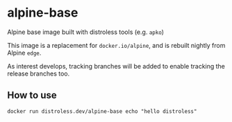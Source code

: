 # alpine-base

Alpine base image built with distroless tools (e.g. `apko`)

This image is a replacement for `docker.io/alpine`, and is rebuilt
nightly from Alpine `edge`.

As interest develops, tracking branches will be added to enable
tracking the release branches too.

## How to use

```
docker run distroless.dev/alpine-base echo "hello distroless"
```